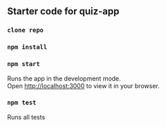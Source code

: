 
## Starter code for quiz-app

### `clone repo`
### `npm install`
### `npm start`

Runs the app in the development mode.\
Open [http://localhost:3000](http://localhost:3000) to view it in your browser.

### `npm test`
Runs all tests
